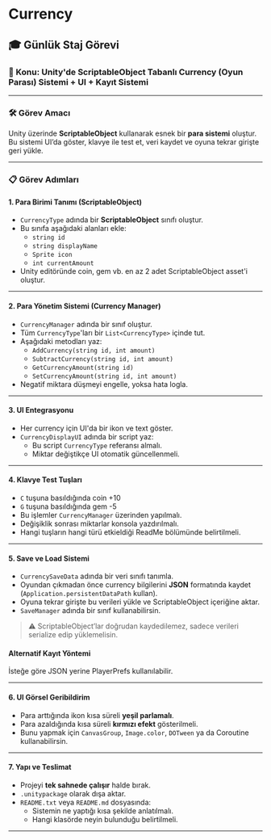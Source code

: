 # Currency

## 🎓 Günlük Staj Görevi

### 🎯 Konu: Unity'de ScriptableObject Tabanlı Currency (Oyun Parası) Sistemi + UI + Kayıt Sistemi

***

### 🛠️ Görev Amacı

Unity üzerinde **ScriptableObject** kullanarak esnek bir **para sistemi** oluştur.\
Bu sistemi UI’da göster, klavye ile test et, veri kaydet ve oyuna tekrar girişte geri yükle.

***

### 📋 Görev Adımları

#### 1. Para Birimi Tanımı (ScriptableObject)

* `CurrencyType` adında bir **ScriptableObject** sınıfı oluştur.
* Bu sınıfa aşağıdaki alanları ekle:
  * `string id`
  * `string displayName`
  * `Sprite icon`
  * `int currentAmount`
* Unity editöründe coin, gem vb. en az 2 adet ScriptableObject asset'i oluştur.

***

#### 2. Para Yönetim Sistemi (Currency Manager)

* `CurrencyManager` adında bir sınıf oluştur.
* Tüm `CurrencyType`'ları bir `List<CurrencyType>` içinde tut.
* Aşağıdaki metodları yaz:
  * `AddCurrency(string id, int amount)`
  * `SubtractCurrency(string id, int amount)`
  * `GetCurrencyAmount(string id)`
  * `SetCurrencyAmount(string id, int amount)`
* Negatif miktara düşmeyi engelle, yoksa hata logla.

***

#### 3. UI Entegrasyonu

* Her currency için UI'da bir ikon ve text göster.
* `CurrencyDisplayUI` adında bir script yaz:
  * Bu script `CurrencyType` referansı almalı.
  * Miktar değiştikçe UI otomatik güncellenmeli.

***

#### 4. Klavye Test Tuşları

* `C` tuşuna basıldığında coin +10
* `G` tuşuna basıldığında gem -5
* Bu işlemler `CurrencyManager` üzerinden yapılmalı.
* Değişiklik sonrası miktarlar konsola yazdırılmalı.
* Hangi tuşların hangi türü etkieldiği ReadMe bölümünde belirtilmeli.

***

#### 5. Save ve Load Sistemi

* `CurrencySaveData` adında bir veri sınıfı tanımla.
* Oyundan çıkmadan önce currency bilgilerini **JSON** formatında kaydet (`Application.persistentDataPath` kullan).
* Oyuna tekrar girişte bu verileri yükle ve ScriptableObject içeriğine aktar.
* `SaveManager` adında bir sınıf kullanabilirsin.

> ⚠️ ScriptableObject’lar doğrudan kaydedilemez, sadece verileri serialize edip yüklemelisin.

#### Alternatif Kayıt Yöntemi

İsteğe göre JSON yerine PlayerPrefs kullanılabilir.

***

####

#### 6. UI Görsel Geribildirim

* Para arttığında ikon kısa süreli **yeşil parlamalı**.
* Para azaldığında kısa süreli **kırmızı efekt** gösterilmeli.
* Bunu yapmak için `CanvasGroup`, `Image.color`, `DOTween` ya da Coroutine kullanabilirsin.

***

#### 7. Yapı ve Teslimat

* Projeyi **tek sahnede çalışır** halde bırak.
* `.unitypackage` olarak dışa aktar.
* `README.txt` veya `README.md` dosyasında:
  * Sistemin ne yaptığı kısa şekilde anlatılmalı.
  * Hangi klasörde neyin bulunduğu belirtilmeli.

***
